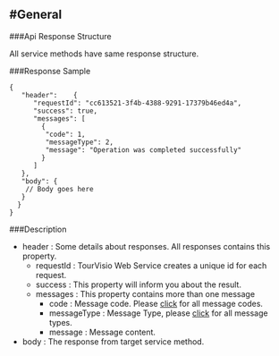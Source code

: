 
#General
-------------------------
###Api Response Structure

All service methods have same response structure.

###Response Sample
```
{
   "header":    {
      "requestId": "cc613521-3f4b-4388-9291-17379b46ed4a",
      "success": true,
      "messages": [
        {
         "code": 1,
         "messageType": 2,
         "message": "Operation was completed successfully"
        }
      ]
   },
   "body": {
    // Body goes here
   }
  }
}
```

###Description

* header : Some details about responses. All responses contains this property.
	* requestId : TourVisio Web Service creates a unique id for each request.
	* success : This property will inform you about the result.
	* messages : This property contains more than one message
		* code : Message code. Please [click](../enumarations/#Message-Codes) for all message codes.
		* messageType : Message Type, please [click](../enumarations/#Message-Types) for all message types.
		* message : Message content.
* body : The response from target service method.